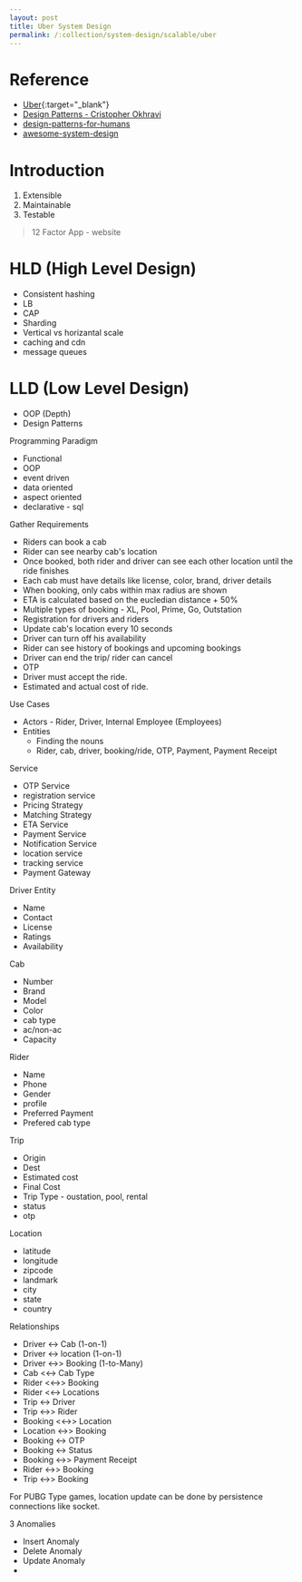 ```yaml
---
layout: post
title: Uber System Design
permalink: /:collection/system-design/scalable/uber
---
```


# Reference
- [Uber](https://www.youtube.com/watch?v=J3DY3Te3A_A){:target="_blank"}
- [Design Patterns - Cristopher Okhravi](https://www.youtube.com/watch?v=v9ejT8FO-7I&list=PLrhzvIcii6GNjpARdnO4ueTUAVR9eMBpc)
- [design-patterns-for-humans](https://github.com/kamranahmedse/design-patterns-for-humans)
- [awesome-system-design](https://github.com/madd86/awesome-system-design)

# Introduction

1. Extensible
2. Maintainable
3. Testable

> 12 Factor App - website

# HLD (High Level Design)
- Consistent hashing
- LB
- CAP
- Sharding
- Vertical vs horizantal scale
- caching and cdn
- message queues

# LLD (Low Level Design)
- OOP (Depth)
- Design Patterns

Programming Paradigm
- Functional
- OOP
- event driven
- data oriented
- aspect oriented
- declarative - sql

Gather Requirements
- Riders can book a cab
- Rider can see nearby cab's location
- Once booked, both rider and driver can see each other location until the ride finishes
- Each cab must have details like license, color, brand, driver details
- When booking, only cabs within max radius are shown
- ETA is calculated based on the eucledian distance + 50%
- Multiple types of booking - XL, Pool, Prime, Go, Outstation
- Registration for drivers and riders
- Update cab's location every 10 seconds
- Driver can turn off his availability
- Rider can see history of bookings and upcoming bookings
- Driver can end the trip/ rider can cancel
- OTP
- Driver must accept the ride.
- Estimated and actual cost of ride.

Use Cases
- Actors - Rider, Driver, Internal Employee (Employees)
- Entities
  - Finding the nouns
  - Rider, cab, driver, booking/ride, OTP, Payment, Payment Receipt

Service
- OTP Service
- registration service
- Pricing Strategy
- Matching Strategy
- ETA Service
- Payment Service
- Notification Service
- location service
- tracking service
- Payment Gateway

Driver Entity
- Name
- Contact
- License
- Ratings
- Availability

Cab
- Number
- Brand
- Model
- Color
- cab type
- ac/non-ac
- Capacity

Rider
- Name
- Phone
- Gender
- profile
- Preferred Payment
- Prefered cab type

Trip
- Origin
- Dest
- Estimated cost
- Final Cost
- Trip Type - oustation, pool, rental
- status
- otp

Location
- latitude
- longitude
- zipcode
- landmark
- city
- state
- country

Relationships
- Driver <-> Cab (1-on-1)
- Driver <-> location (1-on-1)
- Driver <->> Booking (1-to-Many)
- Cab <<-> Cab Type
- Rider <<->> Booking
- Rider <<-> Locations
- Trip <-> Driver
- Trip <->> Rider
- Booking <<->> Location
- Location <->> Booking
- Booking <-> OTP
- Booking <-> Status
- Booking <->> Payment Receipt
- Rider <->> Booking
- Trip <->> Booking

For PUBG Type games, location update can be done by persistence connections like socket.


3 Anomalies
- Insert Anomaly
- Delete Anomaly
- Update Anomaly
- 